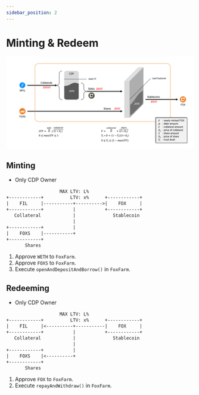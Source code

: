 ```yaml
---
sidebar_position: 2
---
```


# Minting & Redeem

![](../images/mechanism/mint.png)



## Minting

- Only CDP Owner

```
                    MAX LTV: L%
+------------+          LTV: x%      +------------+
|    FIL     |-----------+---------->|    FOX     |
+------------+           |           +------------+
   Collateral            |              Stablecoin
                         |
+------------+           |
|    FOXS    |-----------+
+------------+   
       Shares
```

1. Approve `WETH` to `FoxFarm`.
2. Approve `FOXS` to `FoxFarm`.
3. Execute `openAndDepositAndBorrow()` in `FoxFarm`.

## Redeeming

- Only CDP Owner

```
                    MAX LTV: L%
+------------+          LTV: x%      +------------+
|    FIL     |<----------+-----------|    FOX     |
+------------+           |           +------------+
   Collateral            |              Stablecoin
                         |
+------------+           |
|    FOXS    |<----------+
+------------+   
       Shares
```

1. Approve `FOX` to `FoxFarm`.
2. Execute `repayAndWithdraw()` in `FoxFarm`.
